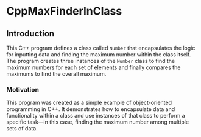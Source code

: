 # CppMaxFinderInClass


## Introduction

This C++ program defines a class called `Number` that encapsulates the logic for inputting data and finding the maximum number within the class itself. The program creates three instances of the `Number` class to find the maximum numbers for each set of elements and finally compares the maximums to find the overall maximum.

### Motivation

This program was created as a simple example of object-oriented programming in C++. It demonstrates how to encapsulate data and functionality within a class and use instances of that class to perform a specific task—in this case, finding the maximum number among multiple sets of data.





